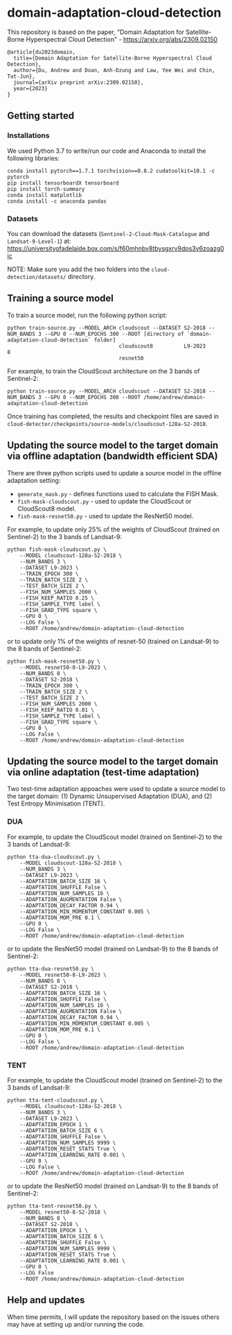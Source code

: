 # domain-adaptation-cloud-detection

This repository is based on the paper, "Domain Adaptation for Satellite-Borne Hyperspectral Cloud Detection" - https://arxiv.org/abs/2309.02150

```
@article{du2023domain,
  title={Domain Adaptation for Satellite-Borne Hyperspectral Cloud Detection},
  author={Du, Andrew and Doan, Anh-Dzung and Law, Yee Wei and Chin, Tat-Jun},
  journal={arXiv preprint arXiv:2309.02150},
  year={2023}
}
```
## Getting started

### Installations
We used Python 3.7 to write/run our code and Anaconda to install the following libraries:

```
conda install pytorch==1.7.1 torchvision==0.8.2 cudatoolkit=10.1 -c pytorch
pip install tensorboardX tensorboard
pip install torch-summary
conda install matplotlib 
conda install -c anaconda pandas
```

### Datasets
You can download the datasets (```Sentinel-2-Cloud-Mask-Catalogue``` and ```Landsat-9-Level-1```) at: https://universityofadelaide.box.com/s/f60mhnbv8tbysgxrv9dps3v6zoazg0ic

NOTE: Make sure you add the two folders into the ```cloud-detection/datasets/``` directory.

## Training a source model
To train a source model, run the following python script:

```
python train-source.py --MODEL_ARCH cloudscout --DATASET S2-2018 --NUM_BANDS 3 --GPU 0 --NUM_EPOCHS 300 --ROOT [directory of `domain-adaptation-cloud-detection` folder]
                                    cloudscout8          L9-2023             8
                                    resnet50
```

For example, to train the CloudScout architecture on the 3 bands of Sentinel-2:
```
python train-source.py --MODEL_ARCH cloudscout --DATASET S2-2018 --NUM_BANDS 3 --GPU 0 --NUM_EPOCHS 300 --ROOT /home/andrew/domain-adaptation-cloud-detection
```
Once training has completed, the results and checkpoint files are saved in ```cloud-detector/checkpoints/source-models/cloudscout-128a-S2-2018```.


## Updating the source model to the target domain via offline adaptation (bandwidth efficient SDA)
There are three python scripts used to update a source model in the offline adaptation setting:

* ```generate_mask.py``` - defines functions used to calculate the FISH Mask.
* ```fish-mask-cloudscout.py``` - used to update the CloudScout or CloudScout8 model.
* ```fish-mask-resnet50.py``` - used to update the ResNet50 model.

For example, to update only 25% of the weights of CloudScout (trained on Sentinel-2) to the 3 bands of Landsat-9: 
```
python fish-mask-cloudscout.py \
    --MODEL cloudscout-128a-S2-2018 \
    --NUM_BANDS 3 \
    --DATASET L9-2023 \
    --TRAIN_EPOCH 300 \
    --TRAIN_BATCH_SIZE 2 \
    --TEST_BATCH_SIZE 2 \
    --FISH_NUM_SAMPLES 2000 \
    --FISH_KEEP_RATIO 0.25 \
    --FISH_SAMPLE_TYPE label \
    --FISH_GRAD_TYPE square \
    --GPU 0 \
    --LOG False \
    --ROOT /home/andrew/domain-adaptation-cloud-detection
```
or to update only 1% of the weights of resnet-50 (trained on Landsat-9) to the 8 bands of Sentinel-2:
```
python fish-mask-resnet50.py \
    --MODEL resnet50-8-L9-2023 \
    --NUM_BANDS 8 \
    --DATASET S2-2018 \
    --TRAIN_EPOCH 300 \
    --TRAIN_BATCH_SIZE 2 \
    --TEST_BATCH_SIZE 2 \
    --FISH_NUM_SAMPLES 2000 \
    --FISH_KEEP_RATIO 0.01 \
    --FISH_SAMPLE_TYPE label \
    --FISH_GRAD_TYPE square \
    --GPU 0 \
    --LOG False \
    --ROOT /home/andrew/domain-adaptation-cloud-detection
```

## Updating the source model to the target domain via online adaptation (test-time adaptation)
Two test-time adaptation appoaches were used to update a source model to the target domain: (1) Dynamic Unsupervised Adaptation (DUA), and (2) Test Entropy Minimisation (TENT).


### DUA
For example, to update the CloudScout model (trained on Sentinel-2) to the 3 bands of Landsat-9:
```
python tta-dua-cloudscout.py \
    --MODEL cloudscout-128a-S2-2018 \
    --NUM_BANDS 3 \
    --DATASET L9-2023 \
    --ADAPTATION_BATCH_SIZE 16 \
    --ADAPTATION_SHUFFLE False \
    --ADAPTATION_NUM_SAMPLES 16 \
    --ADAPTATION_AUGMENTATION False \
    --ADAPTATION_DECAY_FACTOR 0.94 \
    --ADAPTATION_MIN_MOMENTUM_CONSTANT 0.005 \
    --ADAPTATION_MOM_PRE 0.1 \
    --GPU 0 \
    --LOG False \
    --ROOT /home/andrew/domain-adaptation-cloud-detection
```
or to update the ResNet50 model (trained on Landsat-9) to the 8 bands of Sentinel-2:
```
python tta-dua-resnet50.py \
    --MODEL resnet50-8-L9-2023 \
    --NUM_BANDS 8 \
    --DATASET S2-2018 \
    --ADAPTATION_BATCH_SIZE 16 \
    --ADAPTATION_SHUFFLE False \
    --ADAPTATION_NUM_SAMPLES 16 \
    --ADAPTATION_AUGMENTATION False \
    --ADAPTATION_DECAY_FACTOR 0.94 \
    --ADAPTATION_MIN_MOMENTUM_CONSTANT 0.005 \
    --ADAPTATION_MOM_PRE 0.1 \
    --GPU 0 \
    --LOG False \
    --ROOT /home/andrew/domain-adaptation-cloud-detection
```

### TENT
For example, to update the CloudScout model (trained on Sentinel-2) to the 3 bands of Landsat-9:
```
python tta-tent-cloudscout.py \
    --MODEL cloudscout-128a-S2-2018 \
    --NUM_BANDS 3 \
    --DATASET L9-2023 \
    --ADAPTATION_EPOCH 1 \
    --ADAPTATION_BATCH_SIZE 6 \
    --ADAPTATION_SHUFFLE False \
    --ADAPTATION_NUM_SAMPLES 9999 \
    --ADAPTATION_RESET_STATS True \
    --ADAPTATION_LEARNING_RATE 0.001 \
    --GPU 0 \
    --LOG False \
    --ROOT /home/andrew/domain-adaptation-cloud-detection
```
or to update the ResNet50 model (trained on Landsat-9) to the 8 bands of Sentinel-2:
```
python tta-tent-resnet50.py \
    --MODEL resnet50-8-S2-2018 \
    --NUM_BANDS 8 \
    --DATASET S2-2018 \
    --ADAPTATION_EPOCH 1 \
    --ADAPTATION_BATCH_SIZE 6 \
    --ADAPTATION_SHUFFLE False \
    --ADAPTATION_NUM_SAMPLES 9999 \
    --ADAPTATION_RESET_STATS True \
    --ADAPTATION_LEARNING_RATE 0.001 \
    --GPU 0 \
    --LOG False
    --ROOT /home/andrew/domain-adaptation-cloud-detection
```


## Help and updates
When time permits, I will update the repository based on the issues others may have at setting up and/or running the code.


